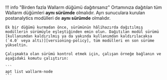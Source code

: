 !!! info "Birden fazla Wallarm düğümü dağıtırsanız"
    Ortamınıza dağıtılan tüm Wallarm düğümleri **aynı sürümde** olmalıdır. Ayrı sunuculara kurulan postanalytics modülleri de **aynı sürümde** olmalıdır.

    Ek bir düğümü kurmadan önce, sürümünün hâlihazırda dağıtılmış modüllerin sürümüyle eşleştiğinden emin olun. Dağıtılan modül sürümü [kullanımdan kaldırılmış ya da yakında kullanımdan kaldırılacaksa (`4.0` veya altı)][versioning-policy], tüm modülleri en son sürüme yükseltin.
    
    Çalışmakta olan sürümü kontrol etmek için, çalışan örneğe bağlanın ve aşağıdaki komutu çalıştırın:

    ```
    apt list wallarm-node
    ```